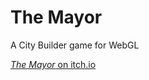 # The Mayor

A City Builder game for WebGL

[*The Mayor* on itch.io](https://jnmaloney.itch.io/the-mayor)
